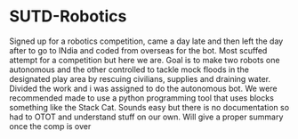 # SUTD-Robotics
Signed up for a robotics competition, came a day late and then left the day after to go to INdia and coded from overseas for the bot. Most scuffed attempt for a competition but here we are. Goal is to make two robots one autonomous and the other controlled to tackle mock floods in the designated play area by rescuing civilians, supplies and draining water.
Divided the work and i was assigned to do the autonomous bot. We were recommended made to use a python programming tool that uses blocks something like the Stack Cat. Sounds easy but there is no documentation so had to OTOT and understand stuff on our own. Will give a proper summary once the comp is over
